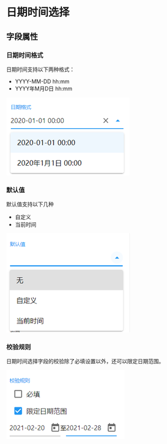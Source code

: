 # 日期时间选择

## 字段属性

### 日期时间格式

日期时间支持以下两种格式：

- YYYY-MM-DD hh:mm
- YYYY年M月D日  hh:mm

![image-20210220100403558](images/datetimepicker-format.png)

### 默认值

默认值支持以下几种

- 自定义
- 当前时间

![image-20210220100454344](images/datetimepicker-defaultvalue.png)

### 校验规则

日期时间选择字段的校验除了必填设置以外，还可以限定日期范围。

![image-20210220095942999](images/datepicker-validat3e.png)